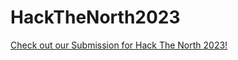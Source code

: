 # HackTheNorth2023
[Check out our Submission for Hack The North 2023!](https://devpost.com/software/dropmodel?ref_content=user-portfolio&ref_feature=in_progress)
